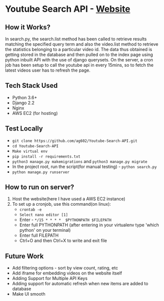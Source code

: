 # Youtube Search API -  [Website](http://ec2-54-92-160-125.compute-1.amazonaws.com)

## How it Works?
In search.py, the search.list method has been called to retrieve results matching the specified query term and also the video.list
method to retrieve the statistics belonging to a particular video id. The data thus obtained is getting stored in the database and then pulled on to the index page
using python inbuilt API with the use of django querysets. On the server, a cron job has been setup to call the youtube api in every 15mins, so to fetch the latest videos
user has to refresh the page.

## Tech Stack Used

- Python 3.6+
- Django 2.2
- Nginx
- AWS EC2 (for hosting)

## Test Locally

- `git clone https://github.com/ag602/Youtube-Search-API.git`
- `cd Youtube-Search-API`
- `Make virtual env`
- `pip install -r requirements.txt`
- `python3 manage.py makemigrations` and `python3 manage.py migrate`
- In the project root, run the script(for manual testing) - `python search.py`
- `python manage.py runserver`

## How to run on server?

1. Host the website(here I have used a AWS EC2 instance)
2. To set up a cronjob, use this command(on linux):
    - `crontab -e`
    - `Select nano editor [1]`
    - Enter - `*/15 * * * *  $PYTHONPATH $FILEPATH`
    - Enter full PYTHONPATH (after entering in your virtualenv type 'which python' on your terminal)
    - Enter full FILEPATH
    - Ctrl+O and then Ctrl+X to write and exit file

## Future Work

- Add filtering options - sort by view count, rating, etc
- Add iframe for embedding videos on the website itself
- Adding Support for Multiple API Keys
- Adding support for automatic refresh when new items are added to database
- Make UI smooth